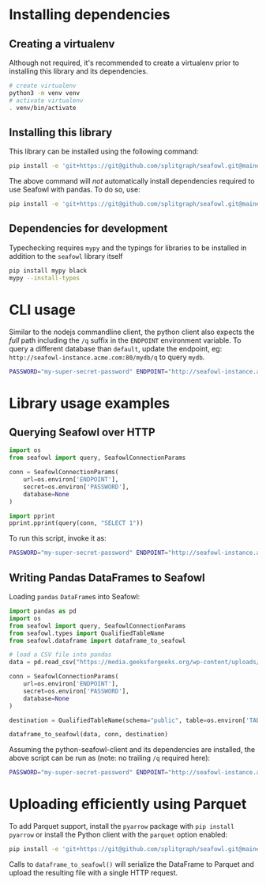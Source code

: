 # Installing dependencies

## Creating a virtualenv

Although not required, it's recommended to create a virtualenv prior to installing this library and
its dependencies.

```bash
# create virtualenv
python3 -m venv venv
# activate virtualenv
. venv/bin/activate
```

## Installing this library

This library can be installed using the following command:

```bash
pip install -e 'git+https://git@github.com/splitgraph/seafowl.git@main#egg=seafowl&subdirectory=examples/clients/python'
```

The above command will _not_ automatically install dependencies required to use Seafowl with pandas.
To do so, use:

```bash
pip install -e 'git+https://git@github.com/splitgraph/seafowl.git@main#egg=seafowl[pandas]&subdirectory=examples/clients/python'
```

## Dependencies for development

Typechecking requires `mypy` and the typings for libraries to be installed in addition to the
`seafowl` library itself

```bash
pip install mypy black
mypy --install-types
```

# CLI usage

Similar to the nodejs commandline client, the python client also expects the _full_ path including
the `/q` suffix in the `ENDPOINT` environment variable. To query a different database than
`default`, update the endpoint, eg: `http://seafowl-instance.acme.com:80/mydb/q` to query `mydb`.

```bash
PASSWORD="my-super-secret-password" ENDPOINT="http://seafowl-instance.acme.com:80/q" python -m seafowl 'SELECT * FROM "public"."nba" LIMIT 10'
```

# Library usage examples

## Querying Seafowl over HTTP

```python
import os
from seafowl import query, SeafowlConnectionParams

conn = SeafowlConnectionParams(
    url=os.environ['ENDPOINT'],
    secret=os.environ['PASSWORD'],
    database=None
)

import pprint
pprint.pprint(query(conn, "SELECT 1"))
```

To run this script, invoke it as:

```bash
PASSWORD="my-super-secret-password" ENDPOINT="http://seafowl-instance.acme.com:80"  python script.py
```

## Writing Pandas DataFrames to Seafowl

Loading `pandas` `DataFrame`s into Seafowl:

```python
import pandas as pd
import os
from seafowl import query, SeafowlConnectionParams
from seafowl.types import QualifiedTableName
from seafowl.dataframe import dataframe_to_seafowl

# load a CSV file into pandas
data = pd.read_csv("https://media.geeksforgeeks.org/wp-content/uploads/nba.csv")

conn = SeafowlConnectionParams(
    url=os.environ['ENDPOINT'],
    secret=os.environ['PASSWORD'],
    database=None
)

destination = QualifiedTableName(schema="public", table=os.environ['TABLE'])

dataframe_to_seafowl(data, conn, destination)
```

Assuming the python-seafowl-client and its dependencies are installed, the above script can be run
as (note: no trailing `/q` required here):

```bash
PASSWORD="my-super-secret-password" ENDPOINT="http://seafowl-instance.acme.com:80" TABLE="nba2" python pandas-example.py
```

# Uploading efficiently using Parquet

To add Parquet support, install the `pyarrow` package with `pip install pyarrow` or install the
Python client with the `parquet` option enabled:

```bash
pip install -e 'git+https://git@github.com/splitgraph/seafowl.git@main#egg=seafowl[pandas,parquet]&subdirectory=examples/clients/python'
```

Calls to `dataframe_to_seafowl()` will serialize the DataFrame to Parquet and upload the resulting
file with a single HTTP request.
